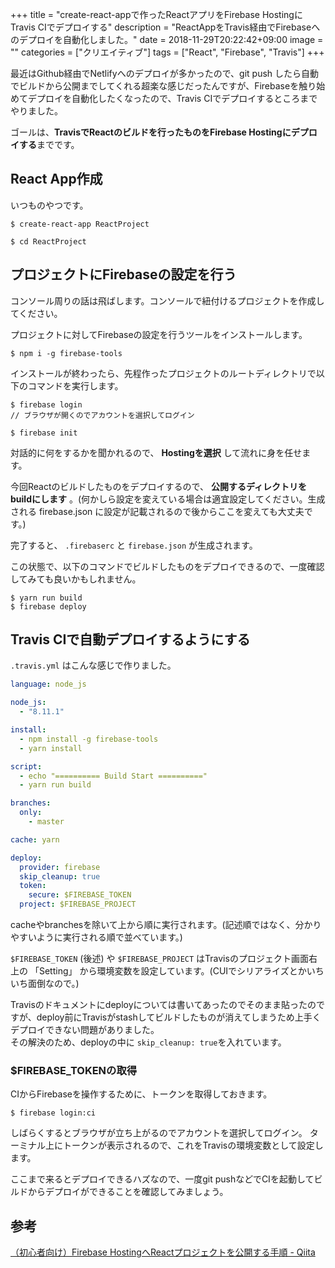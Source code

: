 +++
title = "create-react-appで作ったReactアプリをFirebase HostingにTravis CIでデプロイする"
description = "ReactAppをTravis経由でFirebaseへのデプロイを自動化しました。"
date = 2018-11-29T20:22:42+09:00
image = ""
categories = ["クリエイティブ"]
tags = ["React", "Firebase", "Travis"]
+++


最近はGithub経由でNetlifyへのデプロイが多かったので、git push したら自動でビルドから公開までしてくれる超楽な感じだったんですが、Firebaseを触り始めてデプロイを自動化したくなったので、Travis CIでデプロイするところまでやりました。

ゴールは、**TravisでReactのビルドを行ったものをFirebase Hostingにデプロイする**までです。

## React App作成
いつものやつです。

```
$ create-react-app ReactProject

$ cd ReactProject
```

## プロジェクトにFirebaseの設定を行う
コンソール周りの話は飛ばします。コンソールで紐付けるプロジェクトを作成してください。

プロジェクトに対してFirebaseの設定を行うツールをインストールします。

```
$ npm i -g firebase-tools
```

インストールが終わったら、先程作ったプロジェクトのルートディレクトリで以下のコマンドを実行します。

```
$ firebase login
// ブラウザが開くのでアカウントを選択してログイン

$ firebase init
```

対話的に何をするかを聞かれるので、 **Hostingを選択** して流れに身を任せます。

今回Reactのビルドしたものをデプロイするので、 **公開するディレクトリをbuildにします** 。(何かしら設定を変えている場合は適宜設定してください。生成される firebase.json に設定が記載されるので後からここを変えても大丈夫です。)

完了すると、 ``.firebaserc`` と ``firebase.json`` が生成されます。

この状態で、以下のコマンドでビルドしたものをデプロイできるので、一度確認してみても良いかもしれません。

```shell
$ yarn run build
$ firebase deploy
```

## Travis CIで自動デプロイするようにする
``.travis.yml`` はこんな感じで作りました。

```yaml
language: node_js

node_js:
  - "8.11.1"

install:
  - npm install -g firebase-tools
  - yarn install

script:
  - echo "========== Build Start =========="
  - yarn run build

branches:
  only:
    - master

cache: yarn

deploy:
  provider: firebase
  skip_cleanup: true
  token:
    secure: $FIREBASE_TOKEN
  project: $FIREBASE_PROJECT
```

cacheやbranchesを除いて上から順に実行されます。(記述順ではなく、分かりやすいように実行される順で並べています。)

``$FIREBASE_TOKEN`` (後述) や ``$FIREBASE_PROJECT`` はTravisのプロジェクト画面右上の 「Setting」 から環境変数を設定しています。(CUIでシリアライズとかいちいち面倒なので。)

Travisのドキュメントにdeployについては書いてあったのでそのまま貼ったのですが、deploy前にTravisがstashしてビルドしたものが消えてしまうため上手くデプロイできない問題がありました。  
その解決のため、deployの中に ``skip_cleanup: true``を入れています。

### $FIREBASE_TOKENの取得
CIからFirebaseを操作するために、トークンを取得しておきます。

```shell
$ firebase login:ci
```

しばらくするとブラウザが立ち上がるのでアカウントを選択してログイン。
ターミナル上にトークンが表示されるので、これをTravisの環境変数として設定します。

ここまで来るとデプロイできるハズなので、一度git pushなどでCIを起動してビルドからデプロイができることを確認してみましょう。


## 参考
[（初心者向け）Firebase HostingへReactプロジェクトを公開する手順 - Qiita](https://qiita.com/junara/items/74801923ca108b328b26)
